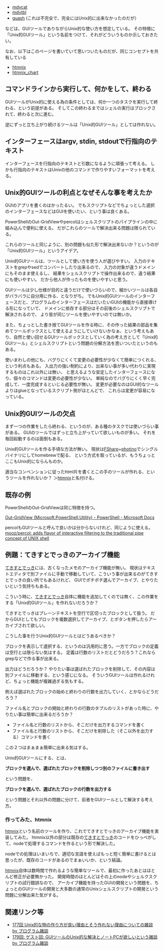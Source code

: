 - [mdvcat](mdvcat.md)
- [mdvtbl](mdvtbl.md)
- [guash](guash.md) (これは不完全で、完全にはUnix的に出来なかったのだが）

などは、GUIツールでありながらUnix的な使い方を想定している。
その特徴に「Unix的GUIツール」という名前をつけて、それがどういうものか示しておきたい。

なお、以下はこのページを書いていて思いついたものだが、同じコンセプトを共有している

- [htmnix](htmnix.md)
- [htmnix_chart](htmnix_chart.md)

## コマンドラインから実行して、何かをして、終わる

GUIツールがUnix的に使える為の条件としては、何か一つのタスクを実行して終わる、という前提がある。
そしてこの終わるまではシェルの実行はブロックされて、終わると次に進む。

逆にずっと立ち上がり続けるツールは「Unix的GUIツール」としては作れない。

## インターフェースはargv, stdin, stdoutで行指向のテキスト

インターフェースを行指向のテキストと引数になるように頑張って考える。
しかも行指向のテキストはUnixの他のコマンドで作りやすいフォーマットを考える。

## Unix的GUIツールの利点となぜそんな事を考えたか

GUIのアプリを書くのはかったるい。
でもスクリプトなどでちょっとした選択のインターフェースなどはGUIを使いたい、という事は良くある。

PowerShellのOut-GridViewやpercolはシェルスクリプトのパイプラインの中に組み込んで便利に使える。
だがこれらのツールで解決出来る問題は限られている。

これらのツールと同じように、別の問題も似た形で解決出来ないか？というのが「Unix的GUIツール」というアイデア。

Unix的GUIツールは、ツールとして使い方を使う人が選びやすい。
入力のテキストをgrepやsedでコンバートしたり出来るので、
入力の対象が違うドメインにもそのまま使えるし、
結果をシェルスクリプトで操作出来るので、違う結果にも使いやすい。
だから他人が作ったものを使いやすいと思う。

GUIツールは少し仕様が目的と違うだけで使いづらいので、細かいツールは各自がバラバラに自分用に作る、となりがち。
でもUnix的GUIツールのインターフェースだと、プログラムのインターフェースはだいたいGUIの機能から直接導ける形になっていて、
ドメインに依存する部分はその前後のシェルスクリプトで解決されるので、
より皆が同じツールを使いやすいのでは無いか。

また、ちょっとした書き捨てGUIツールを作る時に、その作った結果の部品を集めてツールボックスとして使えるようにしていけないかなぁ、という考えもあり、自然と使い回せるGUIツールボックスとしていく為の考え方として「Unix的GUIツール」とシェルスクリプトという問題の分解方法を思いついたというのもある。

使いまわしの他にも、バグりにくくて変更の必要性が少なくて簡単につくれる、という利点もある。
入出力の強い制約により、出来ない事が多い代わりに実現するものはこれ以外には無い、
と思えるような安定したインターフェースになり、個々のコマンドは変更の必要性が少ない。
単純なのでバグりにくく早く完成して、一度完成するといじる必要性が無い。
変更が必要なのはGUI的なツールよりはglueとなっているスクリプト側がほとんどで、
これらは変更が容易になっている。

## Unix的GUIツールの欠点

まず一つの作業をしたら終わる、というのが、ある種のタスクでは使いづらい事がある。
GUIのツールではずっと立ち上がっていて欲しいものが多い。
それを毎回起動するのは面倒もある。

Unix的GUIツールを作る手頃な方法が無い。
現状は[FSharp](FSharp.md)+[photino](photino.md)でシングルバイナリにしてhomebrewで配る、
という方式を取っているが、もうちょっとここもUnix的にならんものか。

適当なコンベンションに従ったhtml片を書くとこの手のツールが作れる、というツールを作れないか？
＞[htmnix](htmnix.md)と名付ける。

## 既存の例

PowerShellのOut-GridViewは同じ特徴を持つ。

[Out-GridView (Microsoft.PowerShell.Utility) - PowerShell - Microsoft Docs](https://docs.microsoft.com/en-us/powershell/module/microsoft.powershell.utility/out-gridview?view=powershell-7.2)

percolもGUIツールと呼んで良いかは分からないけれど、同じように使える。[mooz/percol: adds flavor of interactive filtering to the traditional pipe concept of UNIX shell](https://github.com/mooz/percol)

## 例題：てきすとでっきのアーカイブ機能

[てきすとでっき](%E3%81%A6%E3%81%8D%E3%81%99%E3%81%A8%E3%81%A7%E3%81%A3%E3%81%8D.md)には、古くなったメモのアーカイブ機能が無い。
現状はテキストエディタで別ファイルに手動で移動していて、こういう事が出来るのがてきすとでっきの良い所でもあるけれど、
GUIでポチポチ選んでアーカイブ、とやりたいという気持ちもある。

こういう時に、[てきすとでっき](%E3%81%A6%E3%81%8D%E3%81%99%E3%81%A8%E3%81%A7%E3%81%A3%E3%81%8D.md)自体に機能を追加してくのでは無く、この作業をする「Unix的GUIツール」を作れないだろうか？

てきすとでっきはプレーンテキストを空行で区切ったブロックとして扱う。
だからGUIとしてもブロックを複数選択してアーカイブ、とボタンを押したらアーカイブされて欲しい。

こうした事を行うUnix的GUIツールとはどうあるべきか？

ブロックを表示して選択する、というのは汎用的に思う。一方でブロックの定義は空行とは限らない気はする。
定義は行数のリストだとどうだろう？これならgrepなどで作る事が出来る。

出力はどうだろうか？
やりたい事は選ばれたブロックを削除して、その内容は別ファイルに移動する、という感じになる。
そういうGUIツールは作れるけれど、ちょっと機能が複雑過ぎる気もする。

例えば選ばれたブロックの始めと終わりの行数を出力していく、とかならどうだろう？

ファイル名とブロックの開始と終わりの行数のタプルのリストがあった時に、やりたい事は簡単に出来るだろうか？

- ファイル名と行数のリストから、そこだけを出力するコマンドを書く
- ファイル名と行数のリストから、そこだけを削除した（そこ以外を出力する）コマンドを書く

この２つはまぁまぁ簡単に出来る気はする。

Unix的GUIツールにする、とは、

**ブロックを選んで、選ばれたブロックを削除しつつ別のファイルに書き出す**

という問題を、

**ブロックを選んで、選ばれたブロックの行数を出力する**

という問題とそれ以外の問題に分けて、前者をGUIツールとして解決する考え方。

### 作ってみた、htmnix

[htmnix](htmnix.md)という名前のツールを作り、これでてきすとでっきのアーカイブ機能を実装してみた。
htmnix以外の部分は既存の[てきすとでっき](%E3%81%A6%E3%81%8D%E3%81%99%E3%81%A8%E3%81%A7%E3%81%A3%E3%81%8D.md)のコードをひっぺがして、nodeで処理するコマンドを作るという形で解決した。

nodeでの処理はいまいちで、適切な言語を使えばもっと短く簡単に書けるとは思ったが、既存のコードがあるのでまぁいいか、という結論。

[htmnix](htmnix.md)自体は数時間で作れるような簡単なツールで、最初に作ったあとはほとんど修正が必要無かった。
開発時間のほとんどはその上のnodeやシェルクスクリプトの試行錯誤なので、
アーカイブ機能を持ったGUIの開発という問題を、ちょっとのGUIツールの開発と大多数の通常のUnixシェルスクリプトの開発という問題に分解出来た気がする。

## 関連リンク等

- [177回 Unix的な物の作り方が良い理由とそう作れない理由についての雑談 by プログラム雑談](https://anchor.fm/karino2/episodes/177-Unix-e1dqask)
- [179回: ゲスト回: GUIツールのUnix的な解決とノートPCが欲しいという雑談 by プログラム雑談](https://anchor.fm/karino2/episodes/179--GUIUnixPC-e1ef8a7)

